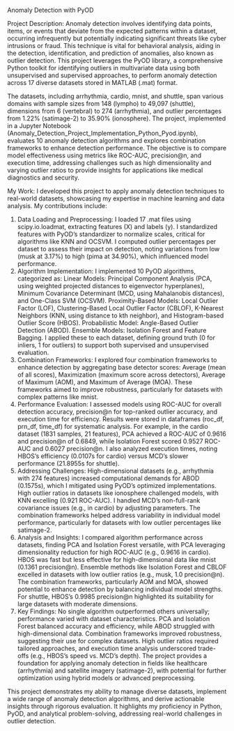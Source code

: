 Anomaly Detection with PyOD

Project Description:
Anomaly detection involves identifying data points, items, or events that deviate from the expected patterns within a dataset, occurring infrequently but potentially indicating significant threats like cyber intrusions or fraud. This technique is vital for behavioral analysis, aiding in the detection, identification, and prediction of anomalies, also known as outlier detection. This project leverages the PyOD library, a comprehensive Python toolkit for identifying outliers in multivariate data using both unsupervised and supervised approaches, to perform anomaly detection across 17 diverse datasets stored in MATLAB (.mat) format.

The datasets, including arrhythmia, cardio, mnist, and shuttle, span various domains with sample sizes from 148 (lympho) to 49,097 (shuttle), dimensions from 6 (vertebral) to 274 (arrhythmia), and outlier percentages from 1.22% (satimage-2) to 35.90% (ionosphere). The project, implemented in a Jupyter Notebook (Anomaly_Detection_Project_Implementation_Python_Pyod.ipynb), evaluates 10 anomaly detection algorithms and explores combination frameworks to enhance detection performance. The objective is to compare model effectiveness using metrics like ROC-AUC, precision@n, and execution time, addressing challenges such as high dimensionality and varying outlier ratios to provide insights for applications like medical diagnostics and security.

My Work:
I developed this project to apply anomaly detection techniques to real-world datasets, showcasing my expertise in machine learning and data analysis. My contributions include:
1. Data Loading and Preprocessing: I loaded 17 .mat files using scipy.io.loadmat, extracting features (X) and labels (y). I standardized features with PyOD’s standardizer to normalize scales, critical for algorithms like KNN and OCSVM. I computed outlier percentages per dataset to assess their impact on detection, noting variations from low (musk at 3.17%) to high (pima at 34.90%), which influenced model performance.
2. Algorithm Implementation: I implemented 10 PyOD algorithms, categorized as:
Linear Models: Principal Component Analysis (PCA, using weighted projected distances to eigenvector hyperplanes), Minimum Covariance Determinant (MCD, using Mahalanobis distances), and One-Class SVM (OCSVM).
Proximity-Based Models: Local Outlier Factor (LOF), Clustering-Based Local Outlier Factor (CBLOF), K-Nearest Neighbors (KNN, using distance to kth neighbor), and Histogram-based Outlier Score (HBOS).
Probabilistic Model: Angle-Based Outlier Detection (ABOD).
Ensemble Models: Isolation Forest and Feature Bagging. I applied these to each dataset, defining ground truth (0 for inliers, 1 for outliers) to support both supervised and unsupervised evaluation.
3. Combination Frameworks: I explored four combination frameworks to enhance detection by aggregating base detector scores: Average (mean of all scores), Maximization (maximum score across detectors), Average of Maximum (AOM), and Maximum of Average (MOA). These frameworks aimed to improve robustness, particularly for datasets with complex patterns like mnist.
4. Performance Evaluation: I assessed models using ROC-AUC for overall detection accuracy, precision@n for top-ranked outlier accuracy, and execution time for efficiency. Results were stored in dataframes (roc_df, prn_df, time_df) for systematic analysis. For example, in the cardio dataset (1831 samples, 21 features), PCA achieved a ROC-AUC of 0.9616 and precision@n of 0.6849, while Isolation Forest scored 0.9527 ROC-AUC and 0.6027 precision@n. I also analyzed execution times, noting HBOS’s efficiency (0.0107s for cardio) versus MCD’s slower performance (21.8955s for shuttle).
5. Addressing Challenges: High-dimensional datasets (e.g., arrhythmia with 274 features) increased computational demands for ABOD (0.1575s), which I mitigated using PyOD’s optimized implementations. High outlier ratios in datasets like ionosphere challenged models, with KNN excelling (0.921 ROC-AUC). I handled MCD’s non-full-rank covariance issues (e.g., in cardio) by adjusting parameters. The combination frameworks helped address variability in individual model performance, particularly for datasets with low outlier percentages like satimage-2.
6. Analysis and Insights: I compared algorithm performance across datasets, finding PCA and Isolation Forest versatile, with PCA leveraging dimensionality reduction for high ROC-AUC (e.g., 0.9616 in cardio). HBOS was fast but less effective for high-dimensional data like mnist (0.1361 precision@n). Ensemble methods like Isolation Forest and CBLOF excelled in datasets with low outlier ratios (e.g., musk, 1.0 precision@n). The combination frameworks, particularly AOM and MOA, showed potential to enhance detection by balancing individual model strengths. For shuttle, HBOS’s 0.9985 precision@n highlighted its suitability for large datasets with moderate dimensions.
7. Key Findings: No single algorithm outperformed others universally; performance varied with dataset characteristics. PCA and Isolation Forest balanced accuracy and efficiency, while ABOD struggled with high-dimensional data. Combination frameworks improved robustness, suggesting their use for complex datasets. High outlier ratios required tailored approaches, and execution time analysis underscored trade-offs (e.g., HBOS’s speed vs. MCD’s depth). The project provides a foundation for applying anomaly detection in fields like healthcare (arrhythmia) and satellite imagery (satimage-2), with potential for further optimization using hybrid models or advanced preprocessing.

This project demonstrates my ability to manage diverse datasets, implement a wide range of anomaly detection algorithms, and derive actionable insights through rigorous evaluation. It highlights my proficiency in Python, PyOD, and analytical problem-solving, addressing real-world challenges in outlier detection.